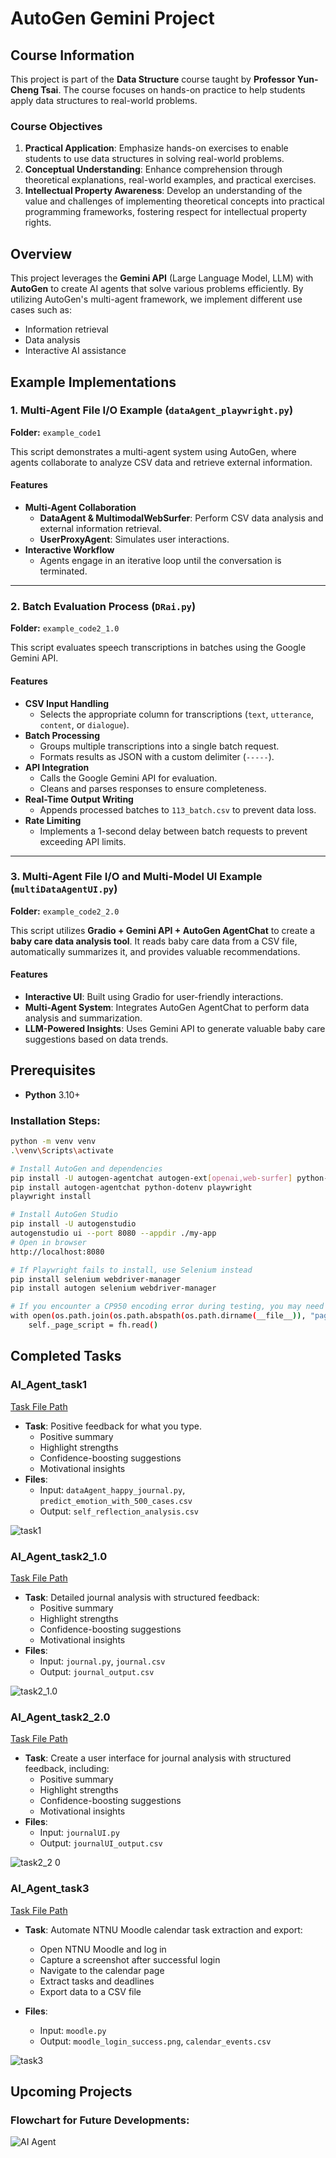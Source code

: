 # AutoGen Gemini Project

## Course Information
This project is part of the **Data Structure** course taught by **Professor Yun-Cheng Tsai**. The course focuses on hands-on practice to help students apply data structures to real-world problems.

### Course Objectives
1. **Practical Application**: Emphasize hands-on exercises to enable students to use data structures in solving real-world problems.
2. **Conceptual Understanding**: Enhance comprehension through theoretical explanations, real-world examples, and practical exercises.
3. **Intellectual Property Awareness**: Develop an understanding of the value and challenges of implementing theoretical concepts into practical programming frameworks, fostering respect for intellectual property rights.

## Overview
This project leverages the **Gemini API** (Large Language Model, LLM) with **AutoGen** to create AI agents that solve various problems efficiently. By utilizing AutoGen's multi-agent framework, we implement different use cases such as:
- Information retrieval
- Data analysis
- Interactive AI assistance

## Example Implementations

### 1. Multi-Agent File I/O Example (`dataAgent_playwright.py`)
**Folder:** `example_code1`

This script demonstrates a multi-agent system using AutoGen, where agents collaborate to analyze CSV data and retrieve external information.

#### Features
- **Multi-Agent Collaboration**
  - **DataAgent & MultimodalWebSurfer**: Perform CSV data analysis and external information retrieval.
  - **UserProxyAgent**: Simulates user interactions.
- **Interactive Workflow**
  - Agents engage in an iterative loop until the conversation is terminated.

---

### 2. Batch Evaluation Process (`DRai.py`)
**Folder:** `example_code2_1.0`

This script evaluates speech transcriptions in batches using the Google Gemini API.

#### Features
- **CSV Input Handling**
  - Selects the appropriate column for transcriptions (`text`, `utterance`, `content`, or `dialogue`).
- **Batch Processing**
  - Groups multiple transcriptions into a single batch request.
  - Formats results as JSON with a custom delimiter (`-----`).
- **API Integration**
  - Calls the Google Gemini API for evaluation.
  - Cleans and parses responses to ensure completeness.
- **Real-Time Output Writing**
  - Appends processed batches to `113_batch.csv` to prevent data loss.
- **Rate Limiting**
  - Implements a 1-second delay between batch requests to prevent exceeding API limits.

---

### 3. Multi-Agent File I/O and Multi-Model UI Example (`multiDataAgentUI.py`)
**Folder:** `example_code2_2.0`

This script utilizes **Gradio + Gemini API + AutoGen AgentChat** to create a **baby care data analysis tool**. It reads baby care data from a CSV file, automatically summarizes it, and provides valuable recommendations.

#### Features
- **Interactive UI**: Built using Gradio for user-friendly interactions.
- **Multi-Agent System**: Integrates AutoGen AgentChat to perform data analysis and summarization.
- **LLM-Powered Insights**: Uses Gemini API to generate valuable baby care suggestions based on data trends.


## Prerequisites
- **Python** 3.10+

### Installation Steps:
```bash
python -m venv venv
.\venv\Scripts\activate

# Install AutoGen and dependencies
pip install -U autogen-agentchat autogen-ext[openai,web-surfer] python-dotenv
pip install autogen-agentchat python-dotenv playwright
playwright install

# Install AutoGen Studio
pip install -U autogenstudio
autogenstudio ui --port 8080 --appdir ./my-app
# Open in browser
http://localhost:8080

# If Playwright fails to install, use Selenium instead
pip install selenium webdriver-manager
pip install autogen selenium webdriver-manager

# If you encounter a CP950 encoding error during testing, you may need to modify the playwright_controller.py file in the virtual environment. The issue might occur at line 68, where with open is used. Modify it as follows to ensure UTF-8 encoding
with open(os.path.join(os.path.abspath(os.path.dirname(__file__)), "page_script.js"), "r", encoding="utf-8") as fh:
    self._page_script = fh.read()
```
## Completed Tasks

### **AI_Agent_task1**
[Task File Path](https://github.com/KyleHung7/data-structure/tree/main/AI_Agent_task1)
- **Task**: Positive feedback for what you type.
  - Positive summary
  - Highlight strengths
  - Confidence-boosting suggestions
  - Motivational insights
- **Files**:
  - Input: `dataAgent_happy_journal.py`, `predict_emotion_with_500_cases.csv`
  - Output: `self_reflection_analysis.csv`

![task1](https://github.com/user-attachments/assets/b8d06ad7-2e06-4e9b-be4a-8924cbcd0af5)


### **AI_Agent_task2_1.0**
[Task File Path](https://github.com/KyleHung7/data-structure/tree/main/AI_Agent_task2_1.0)
- **Task**: Detailed journal analysis with structured feedback:
  - Positive summary
  - Highlight strengths
  - Confidence-boosting suggestions
  - Motivational insights
- **Files**:
  - Input: `journal.py`, `journal.csv`
  - Output: `journal_output.csv`

![task2_1.0](https://github.com/user-attachments/assets/684163d5-0af5-418e-ac3b-995574890f3f)

### **AI_Agent_task2_2.0**
[Task File Path](https://github.com/KyleHung7/data-structure/tree/main/AI_Agent_task2_2.0)
- **Task**: Create a user interface for journal analysis with structured feedback, including:
  - Positive summary
  - Highlight strengths
  - Confidence-boosting suggestions
  - Motivational insights
- **Files**:
  - Input: `journalUI.py`
  - Output: `journalUI_output.csv`

![task2_2 0](https://github.com/user-attachments/assets/88d1970d-a1f7-43fd-923a-77c4affce10c)

### **AI_Agent_task3**
[Task File Path](https://github.com/KyleHung7/data-structure/tree/main/AI_Agent_task3)
- **Task**: Automate NTNU Moodle calendar task extraction and export:
  - Open NTNU Moodle and log in
  - Capture a screenshot after successful login
  - Navigate to the calendar page
  - Extract tasks and deadlines
  - Export data to a CSV file

- **Files**:
  - Input: `moodle.py`
  - Output: `moodle_login_success.png`, `calendar_events.csv`

 ![task3](https://media2.giphy.com/media/v1.Y2lkPTc5MGI3NjExOGNrNnF5azVxeDh4MnZtN2lidHE3dXl3Z28xbnNicGE2cWIxZjhodCZlcD12MV9pbnRlcm5hbF9naWZfYnlfaWQmY3Q9Zw/GwBov9rFb7iwRuc3gV/giphy.gif)
   
## Upcoming Projects

### Flowchart for Future Developments:
![AI Agent](https://github.com/user-attachments/assets/55a6fda6-8e58-402e-8a32-1cdbd18dde6d)



